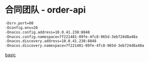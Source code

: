 # 合同团队 - order-api

```sh
-Dsrv.port=80
-Dconfig.env=20
-Dnacos.config.address=10.0.41.238:8848
-Dnacos.config.namespace=7f221481-09fe-4fc8-965d-3eb724d8a48a
-Dnacos.discovery.address=10.0.41.238:8848
-Dnacos.discovery.namespace=7f221481-09fe-4fc8-965d-3eb724d8a48a
```


[basic](README.md ':include')